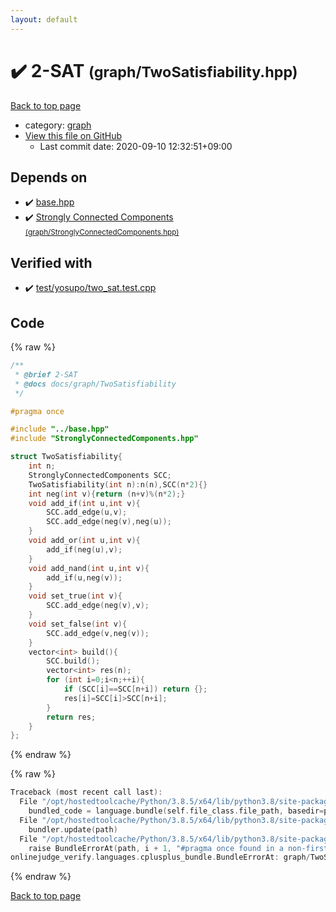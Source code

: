 ```yaml
---
layout: default
---
```


<!-- mathjax config similar to math.stackexchange -->
<script type="text/javascript" async
  src="https://cdnjs.cloudflare.com/ajax/libs/mathjax/2.7.5/MathJax.js?config=TeX-MML-AM_CHTML">
</script>
<script type="text/x-mathjax-config">
  MathJax.Hub.Config({
    TeX: { equationNumbers: { autoNumber: "AMS" }},
    tex2jax: {
      inlineMath: [ ['$','$'] ],
      processEscapes: true
    },
    "HTML-CSS": { matchFontHeight: false },
    displayAlign: "left",
    displayIndent: "2em"
  });
</script>

<script type="text/javascript" src="https://cdnjs.cloudflare.com/ajax/libs/jquery/3.4.1/jquery.min.js"></script>
<script src="https://cdn.jsdelivr.net/npm/jquery-balloon-js@1.1.2/jquery.balloon.min.js" integrity="sha256-ZEYs9VrgAeNuPvs15E39OsyOJaIkXEEt10fzxJ20+2I=" crossorigin="anonymous"></script>
<script type="text/javascript" src="../../assets/js/copy-button.js"></script>
<link rel="stylesheet" href="../../assets/css/copy-button.css" />


# :heavy_check_mark: 2-SAT <small>(graph/TwoSatisfiability.hpp)</small>

<a href="../../index.html">Back to top page</a>

* category: <a href="../../index.html#f8b0b924ebd7046dbfa85a856e4682c8">graph</a>
* <a href="{{ site.github.repository_url }}/blob/master/graph/TwoSatisfiability.hpp">View this file on GitHub</a>
    - Last commit date: 2020-09-10 12:32:51+09:00




## Depends on

* :heavy_check_mark: <a href="../base.hpp.html">base.hpp</a>
* :heavy_check_mark: <a href="StronglyConnectedComponents.hpp.html">Strongly Connected Components <small>(graph/StronglyConnectedComponents.hpp)</small></a>


## Verified with

* :heavy_check_mark: <a href="../../verify/test/yosupo/two_sat.test.cpp.html">test/yosupo/two_sat.test.cpp</a>


## Code

<a id="unbundled"></a>
{% raw %}
```cpp
/**
 * @brief 2-SAT
 * @docs docs/graph/TwoSatisfiability
 */

#pragma once

#include "../base.hpp"
#include "StronglyConnectedComponents.hpp"

struct TwoSatisfiability{
    int n;
    StronglyConnectedComponents SCC;
    TwoSatisfiability(int n):n(n),SCC(n*2){}
    int neg(int v){return (n+v)%(n*2);}
    void add_if(int u,int v){
        SCC.add_edge(u,v);
        SCC.add_edge(neg(v),neg(u));
    }
    void add_or(int u,int v){
        add_if(neg(u),v);
    }
    void add_nand(int u,int v){
        add_if(u,neg(v));
    }
    void set_true(int v){
        SCC.add_edge(neg(v),v);
    }
    void set_false(int v){
        SCC.add_edge(v,neg(v));
    }
    vector<int> build(){
        SCC.build();
        vector<int> res(n);
        for (int i=0;i<n;++i){
            if (SCC[i]==SCC[n+i]) return {};
            res[i]=SCC[i]>SCC[n+i];
        }
        return res;
    }
};
```
{% endraw %}

<a id="bundled"></a>
{% raw %}
```cpp
Traceback (most recent call last):
  File "/opt/hostedtoolcache/Python/3.8.5/x64/lib/python3.8/site-packages/onlinejudge_verify/docs.py", line 349, in write_contents
    bundled_code = language.bundle(self.file_class.file_path, basedir=pathlib.Path.cwd())
  File "/opt/hostedtoolcache/Python/3.8.5/x64/lib/python3.8/site-packages/onlinejudge_verify/languages/cplusplus.py", line 185, in bundle
    bundler.update(path)
  File "/opt/hostedtoolcache/Python/3.8.5/x64/lib/python3.8/site-packages/onlinejudge_verify/languages/cplusplus_bundle.py", line 310, in update
    raise BundleErrorAt(path, i + 1, "#pragma once found in a non-first line")
onlinejudge_verify.languages.cplusplus_bundle.BundleErrorAt: graph/TwoSatisfiability.hpp: line 6: #pragma once found in a non-first line

```
{% endraw %}

<a href="../../index.html">Back to top page</a>


